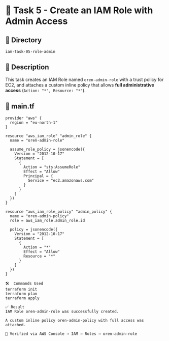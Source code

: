 # 🎯 Task 5 - Create an IAM Role with Admin Access

## 📁 Directory
`iam-task-05-role-admin`

## 📝 Description
This task creates an IAM Role named `oren-admin-role` with a trust policy for EC2, and attaches a custom inline policy that allows **full administrative access** (`Action: "*", Resource: "*"`).

## 📄 main.tf
```hcl
provider "aws" {
  region = "eu-north-1"
}

resource "aws_iam_role" "admin_role" {
  name = "oren-admin-role"

  assume_role_policy = jsonencode({
    Version = "2012-10-17"
    Statement = [
      {
        Action = "sts:AssumeRole"
        Effect = "Allow"
        Principal = {
          Service = "ec2.amazonaws.com"
        }
      }
    ]
  })
}

resource "aws_iam_role_policy" "admin_policy" {
  name = "oren-admin-policy"
  role = aws_iam_role.admin_role.id

  policy = jsonencode({
    Version = "2012-10-17"
    Statement = [
      {
        Action = "*"
        Effect = "Allow"
        Resource = "*"
      }
    ]
  })
}

🛠️  Commands Used
terraform init
terraform plan
terraform apply

✅ Result
IAM Role oren-admin-role was successfully created.

A custom inline policy oren-admin-policy with full access was attached.

🧪 Verified via AWS Console → IAM → Roles → oren-admin-role
